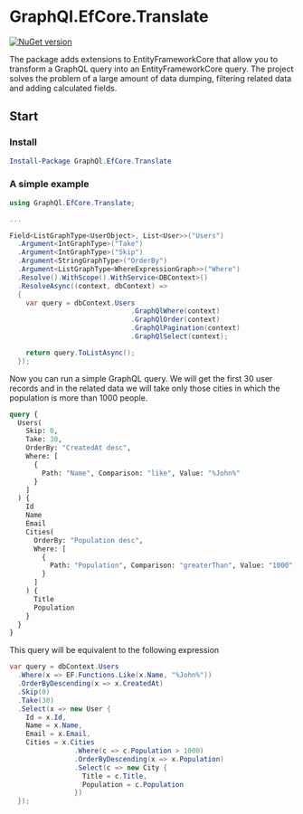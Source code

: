 # GraphQl.EfCore.Translate

[![NuGet version](https://badge.fury.io/nu/GraphQl.EfCore.Translate.svg)](https://www.nuget.org/packages/GraphQl.EfCore.Translate/)

The package adds extensions to EntityFrameworkCore that allow you to transform a GraphQL query into an EntityFrameworkCore query. The project solves the problem of a large amount of data dumping, filtering related data and adding calculated fields.

## Start

### Install

```powershell
Install-Package GraphQl.EfCore.Translate
```

### A simple example

```C#
using GraphQl.EfCore.Translate;

...

Field<ListGraphType<UserObject>, List<User>>("Users")
  .Argument<IntGraphType>("Take")
  .Argument<IntGraphType>("Skip")
  .Argument<StringGraphType>("OrderBy")
  .Argument<ListGraphType<WhereExpressionGraph>>("Where")
  .Resolve().WithScope().WithService<DBContext>()
  .ResolveAsync((context, dbContext) =>
  {
    var query = dbContext.Users
                              .GraphQlWhere(context)
                              .GraphQlOrder(context)
                              .GraphQlPagination(context)
                              .GraphQlSelect(context);

    return query.ToListAsync();
  });
```

Now you can run a simple GraphQL query. We will get the first 30 user records and in the related data we will take only those cities in which the population is more than 1000 people.

```graphql
query {
  Users(
    Skip: 0,
    Take: 30,
    OrderBy: "CreatedAt desc",
    Where: [
      {
        Path: "Name", Comparison: "like", Value: "%John%" 
      }
    ]
  ) {
    Id
    Name
    Email
    Cities(
      OrderBy: "Population desc",
      Where: [
        {
          Path: "Population", Comparison: "greaterThan", Value: "1000" 
        }
      ]
    ) {
      Title
      Population
    }
  }
}
```

This query will be equivalent to the following expression

```C#
var query = dbContext.Users
  .Where(x => EF.Functions.Like(x.Name, "%John%"))
  .OrderByDescending(x => x.CreatedAt)
  .Skip(0)
  .Take(30)
  .Select(x => new User {
    Id = x.Id,
    Name = x.Name,
    Email = x.Email,
    Cities = x.Cities
                .Where(c => c.Population > 1000)
                .OrderByDescending(x => x.Population)
                .Select(c => new City {
                  Title = c.Title,
                  Population = c.Population
                })
  });
```
